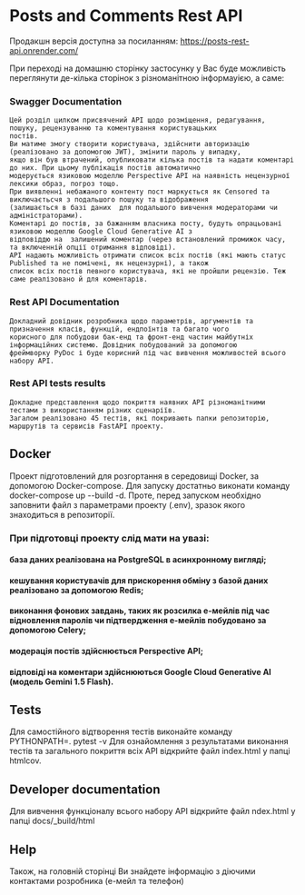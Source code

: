 # Posts and Comments Rest API

Продакшн версія доступна за посиланням:
    https://posts-rest-api.onrender.com/

При переході на домашню сторінку застосунку у Вас буде можливість переглянути де-кілька сторінок з різноманітною інформауією, а саме:

### Swagger Documentation
    Цей розділ цилком присвячений АРІ щодо розміщення, редагування, пошуку, рецензуванню та коментування користувацьких 
    постів.
    Ви матиме змогу створити користувача, здійснити авторизацію (реалізовано за допомогою JWT), змінити пароль у випадку, 
    якщо він був втрачений, опубликовати кілька постів та надати коментарі до них. При цьому публікація постів автоматично 
    модерується язиковою моделлю Perspective API на наявність нецензурної лексики образ, погроз тощо. 
    При виявленні небажаного контенту пост маркується як Censored та виключаєтьсчя з подальшого пошуку та відображення 
    (залишається в базі даних  для подальшого вивчення модераторами чи адміністраторами). 
    Коментарі до постів, за бажанням власника посту, будуть опрацьовані язиковою моделлю Google Cloud Generative AI з 
    відповіддю на  залишений коментар (через встановлений промижок часу, та включенній опції отримання відповіді).
    АРІ надають можливість отримати список всіх постів (які мають статус Published та не помічені, як нецензурні), а також 
    список всіх постів певного користувача, які не пройшли рецензію. Теж саме реалізовано й для коментарів.
### Rest API Documentation
    Докладний довідник розробника щодо параметрів, аргументів та призначення класів, функцій, ендпоїнтів та багато чого 
    корисного для побудови бак-енд та фронт-енд частин майбутніх інформаційних системю. Довідник побудований за допомогою 
    фреймворку PyDoc і буде корисний під час вивчення можливостей всього набору АРІ.
### Rest API tests results
    Докладне представлення щодо покриття наявних АРІ різноманітними тестами з використанням різних сценаріїв. 
    Загалом реалізовано 45 тестів, які покривають папки репозиторію, маршрутів та сервисів FastAPI проекту.
## Docker
Проект підготовлений для розгортання в середовищі Docker, за допомогою Docker-compose. 
Для запуску достатньо виконати команду docker-compose up --build -d. Проте, перед запуском необхідно заповнити 
файл з параметрами проекту (.env), зразок якого знаходиться в репозиторії.
### При підготовці проекту слід мати на увазі:
#### база даних реалізована на PostgreSQL в асинхронному вигляді;
#### кешування користувачів для прискорення обміну з базой даних реалізовано за допомогою Redis;
#### виконання фонових завдань, таких як розсилка е-мейлів під час відновлення паролів чи підтвердження е-мейлів побудовано за допомогою Celery;
#### модерація постів здійснюється Perspective API;
#### відповіді на коментари здійснюються Google Cloud Generative AI (модель Gemini 1.5 Flash).

## Tests
Для самостійного відтворення тестів виконайте команду PYTHONPATH=. pytest -v
Для ознайомлення з результатами виконання тестів та загального покриття всіх АРІ відкрийте файл index.html у папці htmlcov.

## Developer documentation
Для вивчення функціоналу всього набору АРІ відкрийте файл ndex.html у папці docs/_build/html

## Help
Також, на головній сторінці Ви знайдете інформацію з діючими контактами розробника (е-мейл та телефон)
